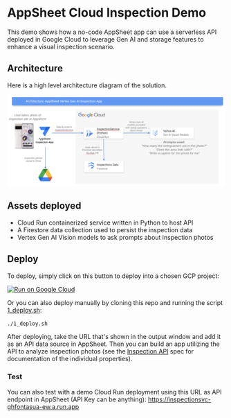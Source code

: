 # AppSheet Cloud Inspection Demo

This demo shows how a no-code AppSheet app can use a serverless API deployed in Google Cloud to leverage Gen AI and storage features to enhance a visual inspection scenario.

## Architecture

Here is a high level architecture diagram of the solution.

![AppSheet solution architecture](architecture.png)

## Assets deployed

- Cloud Run containerized service written in Python to host API
- A Firestore data collection used to persist the inspection data
- Vertex Gen AI Vision models to ask prompts about inspection photos

## Deploy

To deploy, simply click on this button to deploy into a chosen GCP project:

[![Run on Google Cloud](https://deploy.cloud.run/button.svg)](https://deploy.cloud.run)

Or you can also deploy manually by cloning this repo and running the script [1_deploy.sh](1_deploy.sh):

```bash
./1_deploy.sh
```

After deploying, take the URL that's shown in the output window and add it as an API data source in AppSheet. Then you can build an app utilizing the API to analyze inspection photos (see the [Inspection API](apispec.yaml) spec for documentation of the individual properties).

### Test

You can also test with a demo Cloud Run deployment using this URL as API endpoint in AppSheet (API Key can be anything): https://inspectionsvc-ghfontasua-ew.a.run.app
